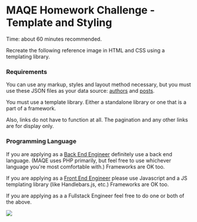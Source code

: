 # MAQE Homework Challenge - Template and Styling

Time: about 60 minutes recommended.

Recreate the following reference image in HTML and CSS using a templating library.

### Requirements

You can use any markup, styles and layout method necessary, but you must use these JSON files as your data source:  [authors](http://maqe.github.io/json/authors.json)  and  [posts](http://maqe.github.io/json/posts.json).

You must use a template library. Either a standalone library or one that is a part of a framework.

Also, links do not have to function at all. The pagination and any other links are for display only.

### Programming Language

If you are applying as a  [Back End Engineer](https://www.maqe.com/jobs/back-end-engineer/)  definitely use a back end language. (MAQE uses PHP primarily, but feel free to use whichever language you're most comfortable with.) Frameworks are OK too.

If you are applying as a  [Front End Engineer](https://www.maqe.com/jobs/front-end-engineer/)  please use Javascript and a JS templating library (like Handlebars.js, etc.) Frameworks are OK too.

If you are applying as a a Fullstack Engineer feel free to do one or both of the above.

[![](http://maqe.github.io/img/template.png)](http://maqe.github.io/img/template.png)

